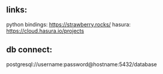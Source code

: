 links:
---
python bindings:
https://strawberry.rocks/
hasura:
https://cloud.hasura.io/projects


db connect:
---
postgresql://username:password@hostname:5432/database



